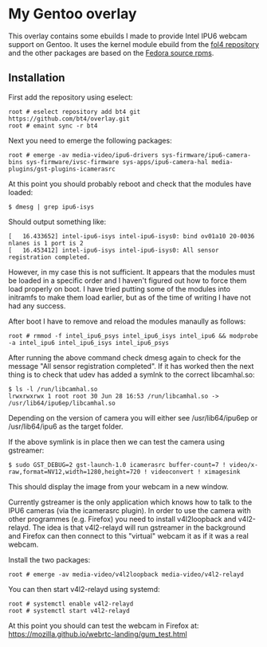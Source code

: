 # My Gentoo overlay

This overlay contains some ebuilds I made to provide Intel IPU6 webcam support on Gentoo. It uses the kernel module ebuild from the [fol4 repository](https://github.com/gentoo-mirror/fol4) and the other packages are based on the [Fedora source rpms](https://github.com/intel/ipu6-drivers/issues/22#issuecomment-1562520821).

## Installation

First add the repository using eselect:
```
root # eselect repository add bt4 git https://github.com/bt4/overlay.git
root # emaint sync -r bt4
```

Next you need to emerge the following packages:
```
root # emerge -av media-video/ipu6-drivers sys-firmware/ipu6-camera-bins sys-firmware/ivsc-firmware sys-apps/ipu6-camera-hal media-plugins/gst-plugins-icamerasrc
```

At this point you should probably reboot and check that the modules have loaded:
```
$ dmesg | grep ipu6-isys
```
Should output something like:
```
[   16.433652] intel-ipu6-isys intel-ipu6-isys0: bind ov01a10 20-0036 nlanes is 1 port is 2
[   16.453412] intel-ipu6-isys intel-ipu6-isys0: All sensor registration completed.
```

However, in my case this is not sufficient. It appears that the modules must be loaded in a specific order and I haven't figured out how to force them load properly on boot. I have tried putting some of the modules into initramfs to make them load earlier, but as of the time of writing I have not had any success.

After boot I have to remove and reload the modules manaully as follows:
```
root # rmmod -f intel_ipu6_psys intel_ipu6_isys intel_ipu6 && modprobe -a intel_ipu6 intel_ipu6_isys intel_ipu6_psys
```

After running the above command check dmesg again to check for the message "All sensor registration completed". If it has worked then the next thing is to check that udev has added a symlnk to the correct libcamhal.so:
```
$ ls -l /run/libcamhal.so
lrwxrwxrwx 1 root root 30 Jun 28 16:53 /run/libcamhal.so -> /usr/lib64/ipu6ep/libcamhal.so
```
Depending on the version of camera you will either see /usr/lib64/ipu6ep or /usr/lib64/ipu6 as the target folder.

If the above symlink is in place then we can test the camera using gstreamer:
```
$ sudo GST_DEBUG=2 gst-launch-1.0 icamerasrc buffer-count=7 ! video/x-raw,format=NV12,width=1280,height=720 ! videoconvert ! ximagesink
```
This should display the image from your webcam in a new window.

Currently gstreamer is the only application which knows how to talk to the IPU6 cameras (via the icamerasrc plugin). In order to use the camera with other programmes (e.g. Firefox) you need to install v4l2loopback and v4l2-relayd. The idea is that v4l2-relayd will run gstreamer in the background and Firefox can then connect to this "virtual" webcam it as if it was a real webcam.

Install the two packages:
```
root # emerge -av media-video/v4l2loopback media-video/v4l2-relayd
```
You can then start v4l2-relayd using systemd:
```
root # systemctl enable v4l2-relayd
root # systemctl start v4l2-relayd
```
At this point you should can test the webcam in Firefox at: https://mozilla.github.io/webrtc-landing/gum_test.html
